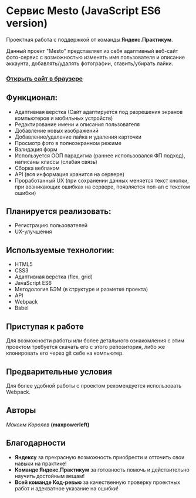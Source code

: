 # Сервис Mesto (JavaScript ES6 version)

Проектная работа с поддержкой от команды **Яндекс.Практикум**.
  
Данный проект "Mesto" представляет из себя адаптивный веб-сайт фото-сервис с возможностью изменять имя пользователя и описание аккаунта, добавлять/удалять фотографии, ставить/убирать лайки.

### [Открыть сайт в браузере](https://maxpowerleft.github.io/mesto/)

## Функционал:
* Адаптивная верстка (Сайт адаптируется под разрешения экранов компьютеров и мобильных устройств)
* Редактирование имени и описания пользователя
* Добавление новых изображений
* Добавление/удаление лайка и удаления карточки
* Просмотр фото в полноэкранном режиме
* Валидация форм
* Используется ООП парадигма (раннее использовался ФП подход), написаны классы (слабая связь)
* Сборка вебпаком
* API (вся информация хранится на сервере)
* Проработанный UX (при сохранении данных меняется текст кнопки, при возникающих ошибках на сервере, появляется поп-ап с текстом ошибки)

## Планируется реализовать:
* Регистрацию пользователей
* UX-улучшения

## Используемые технологии:
* HTML5
* CSS3
* Адаптивная верстка (flex, grid)
* JavaScript ES6
* Методология БЭМ (в структуре и разметке проекта)
* API
* Webpack
* Babel

## Приступая к работе  
Для возможности работы или более детального ознакомления с этим проектом требуется скачать его с этого репозитория, либо же клонировать его через git себе на компьютер.

## Предварительные условия  
Для более удобной работы с проектом рекомендуется использовать Webpack.  

## Авторы  
*Максим Королев* **(maxpowerleft)**  

## Благодарности  
* **Яндексу** за прекрасную возможность приобрести и отточить свои навыки на практике!  
* **Команде Яндекс.Практикум** за готовность помочь и действительно научить достойным вещам!  
* **Всей команде Код-ревью** за качественную проверку проектных работ и адекватное указание на ошибки!
